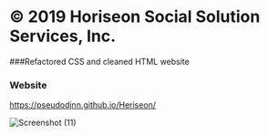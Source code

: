 # © 2019 Horiseon Social Solution Services, Inc.

###Refactored CSS and cleaned HTML website

### Website
https://pseudodjnn.github.io/Heriseon/


![Screenshot (11)](https://user-images.githubusercontent.com/105378214/179116257-81a94c38-7a4a-498e-b79a-68d8ea2d4fc2.png)
